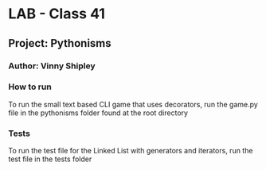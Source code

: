# LAB - Class 41

## Project: Pythonisms

### Author: Vinny Shipley

### How to run

To run the small text based CLI game that uses decorators, run the game.py file in the pythonisms folder found at the root directory

### Tests

To run the test file for the Linked List with generators and iterators, run the test file in the tests folder
